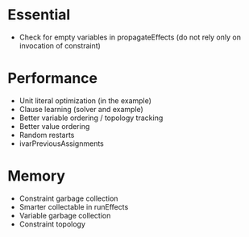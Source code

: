 Essential
=========

* Check for empty variables in propagateEffects (do not rely only on invocation of constraint)

Performance
===========

* Unit literal optimization (in the example)
* Clause learning (solver and example)
* Better variable ordering / topology tracking
* Better value ordering
* Random restarts
* ivarPreviousAssignments

Memory
======

* Constraint garbage collection
* Smarter collectable in runEffects
* Variable garbage collection
* Constraint topology
